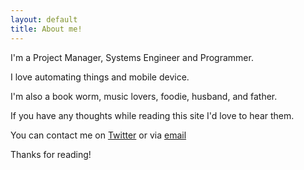 ```yaml
---
layout: default
title: About me!
---
```


I'm a Project Manager, Systems Engineer and Programmer. 

I love automating things and mobile device.

I'm also a book worm, music lovers, foodie, husband, and father. 

If you have any thoughts while reading this site I'd love to hear them. 

You can contact me on [Twitter](http://twitter.com/brent168) or via [email](mailto:brant1139@gmail.com)

Thanks for reading!
